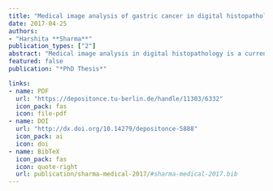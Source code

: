 ```yaml
---
title: "Medical image analysis of gastric cancer in digital histopathology: methods, applications and challenges"
date: 2017-04-25
authors: 
- "Harshita **Sharma**"
publication_types: ["2"]
abstract: "Medical image analysis in digital histopathology is a currently expanding and exciting field of scientific research. In this work, histopathological image analysis is extensively studied and a systematic framework for computer-based analysis in H&E stained whole slide images of gastric carcinoma is proposed. The exhaustive experimental study comprises of three fundamental stages, namely, preparation of materials, image pre-analysis and analysis of cancer regions. These stages collectively incorporate the understanding, formulation, implementation and evaluation of suitable image analysis tasks required to achieve the defined research objectives in each stage, for example, registration and annotation transformation between whole slide images, cell nuclei segmentation and classification, multiresolution combination of visual information for segmentation enhancement, appearance-based necrosis detection, and cancer classification based on immunohistochemistry. Computerized applications are also demonstrated as an outcome of the conducted research, including computer-aided diagnosis, content-based image retrieval and automatic determination of tissue composition. The research focuses on the development of methods for effective representation and subsequent classification of regions of interest in histopathological image datasets. For this purpose, two image analysis routes, namely, traditional route and deep learning route are investigated. The traditional route consists of handcrafted feature extraction to describe textural, color, intensity, morphological and architectural properties of tissues followed by traditional machine learning methods including support vector machines, AdaBoost ensemble learning and random forests. In this domain, graph-based methods are extensively explored due to their ability to suitably represent the spatial arrangements and neighborhood relationships in tissue regions. A novel graph-based image description method called cell nuclei attributed relational graph is proposed along with multiple variants, for knowledge description of individual component characteristics, spatial interactions and underlying tissue architecture in histopathological images. In the deep learning route, convolutional neural networks are thoroughly investigated. A self-designed convolutional neural network architecture is introduced and analyzed for cancer classification and necrosis detection, also compared with a widely-known framework and ensemble of deep networks. During the detailed investigation, system performance is rigorously analyzed using different experimental aspects, for instance, algorithm parameters, feature configurations and classification strategies. The entire proposed framework is quantitatively evaluated at each stage using a set of performance metrics. A reasonable performance is achieved using the described methods, comparing favorably, and even outperforming the state-of-the-art techniques in certain occasions. The empirical observations, corresponding conclusions, scientific implications and future directions of the research are thoroughly discussed.Collectively, the discussed histopathological image analysis methods in H&E stained gastric cancer whole slide images aim to reduce manual preparation efforts, inspection times, and inter-and intra-observer variability. Moreover, the developed methods can potentially improve the current state of technology through applications such as automatic classification, content-based image retrieval, archiving, bio-banking, marker quantification, detecting malignant changes over time, providing second opinions to pathologists, thereby contributing towards diagnosis, prognosis, education and research in biology and medicine."
featured: false
publication: "*PhD Thesis*"

links:
- name: PDF
  url: "https://depositonce.tu-berlin.de/handle/11303/6332"
  icon_pack: fas
  icon: file-pdf
- name: DOI
  url: "http://dx.doi.org/10.14279/depositonce-5888"
  icon_pack: ai
  icon: doi
- name: BibTeX
  icon_pack: fas
  icon: quote-right
  url: publication/sharma-medical-2017/#sharma-medical-2017.bib
---
```


